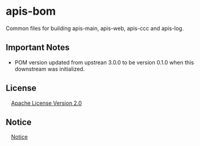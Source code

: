# apis-bom

Common files for building apis-main, apis-web, apis-ccc and apis-log.

## Important Notes

- POM version updated from upstrean 3.0.0 to be version 0.1.0 when this downstream was initialized.

## License
&emsp;[Apache License Version 2.0](https://github.com/SonyCSL/apis-bom/blob/master/LICENSE)

## Notice
&emsp;[Notice](https://github.com/SonyCSL/apis-bom/blob/main/NOTICE.md)
